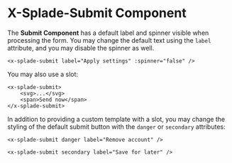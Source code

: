# X-Splade-Submit Component

The **Submit Component** has a default label and spinner visible when processing the form. You may change the default text using the `label` attribute, and you may disable the spinner as well.

```blade
<x-splade-submit label="Apply settings" :spinner="false" />
```

You may also use a slot:

```blade
<x-splade-submit>
    <svg>...</svg>
    <span>Send now</span>
</x-splade-submit>
```

In addition to providing a custom template with a slot, you may change the styling of the default submit button with the `danger` or `secondary` attributes:

```blade
<x-splade-submit danger label="Remove account" />

<x-splade-submit secondary label="Save for later" />
```